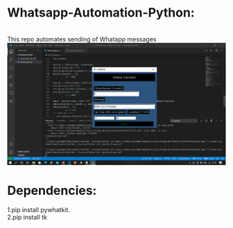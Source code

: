 # Whatsapp-Automation-Python:
</br>
This repo automates sending of Whatapp messages
</br>
<img src="Screenshot (232).png"/>

# Dependencies:

1.pip install pywhatkit.
</br>
2.pip install tk

